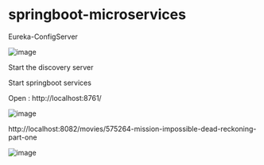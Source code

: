 # springboot-microservices
Eureka-ConfigServer

![image](https://github.com/srss-pocs/springboot-microservices/assets/145287517/db4cfc00-aeb3-4221-bfd2-b03fd8db443a)



Start the discovery server 

Start springboot services

Open : http://localhost:8761/

![image](https://github.com/srss-pocs/springboot-microservices/assets/145287517/713087b8-a3ec-41d3-9137-827fa533150a)

http://localhost:8082/movies/575264-mission-impossible-dead-reckoning-part-one

![image](https://github.com/srss-pocs/springboot-microservices/assets/145287517/a9684c8e-2024-490e-bcf7-92d11c794755)
